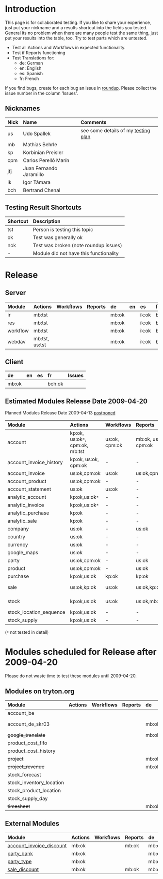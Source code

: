 

# Introduction #
This page is for collaborated testing. If you like to share your experience, just put your nickname and a results shortcut into the fields you tested. General its no problem when there are many people test the same thing, just put your results into the table, too. Try to test parts which are untested.
  * Test all Actions and Workflows in expected functionality.
  * Test if Reports functioning
  * Test Translations for:
    * de: German
    * en: English
    * es: Spanish
    * fr: French

If you find bugs, create for each bug an issue in [roundup](http://bugs.tryton.org/). Please collect the issue number in the column 'Issues'.

## Nicknames ##

| Nick | Name | Comments |
|:-----|:-----|:---------|
| us   | Udo Spallek |see some details of my [testing plan](http://spreadsheets.google.com/ccc?key=pKmfajjFuwcsmjMRqWyiRPw) |
| mb   | Mathias Behrle |          |
| kp   | Korbinian Preisler |          |
| cpm  | Carlos Perelló Marín |          |
| jfj  | Juan Fernando Jaramillo |          |
| ik   | Igor Támara |          |
| bch  | Bertrand Chenal |          |

## Testing Result Shortcuts ##
| Shortcut | Description                           |
|:---------|:--------------------------------------|
| tst      | Person is testing this topic          |
| ok       | Test was generally ok                 |
| nok      | Test was broken (note roundup issues) |
| -        | Module did not have this functionality|
# Release #

## Server ##

| Module | Actions | Workflows | Reports | de | en | es | fr | Issues |
|:-------|:--------|:----------|:--------|:---|:---|:---|:---|:-------|
| ir     | mb:tst  |           |         | mb:ok  |    | ik:ok | bch:ok | 996    |
| res    | mb:tst  |           |         | mb:ok  |    | ik:ok | bch:ok  |        |
| workflow  | mb:tst  |           |         | mb:ok |    | ik:ok | bch:ok |        |
| webdav  | mb:tst, us:tst |           |         | mb:ok |    | ik:ok | bch:ok | 941    |

## Client ##

| de | en | es | fr | Issues |
|:---|:---|:---|:---|:-------|
| mb:ok |    |    | bch:ok |        |

## Estimated Modules Release Date 2009-04-20 ##
Planned Modules Release Date 2009-04-13 [postponed](postponed.md)

| Module | Actions | Workflows | Reports | de | en | es | fr | Issues |
|:-------|:--------|:----------|:--------|:---|:---|:---|:---|:-------|
| account | kp:ok, us:ok`*`, cpm:ok, mb:tst | us:ok, cpm:ok | mb:ok, us:ok, cpm:ok | kp:ok, mb:ok | 591 |    | bch:ok | ~~916~~,917,~~919~~, ~~923~~, ~~978~~, ~~986~~, ~~990~~ |
| account\_invoice\_history | kp:ok, us:ok, cpm:ok | -         | -       | mb:ok |    |    | bch:ok | ~~977~~ |
| account\_invoice  | us:ok,cpm:ok | us:ok     | us:ok,cpm:ok,kp:ok | mb:ok  |    |    | bch:ok | ~~994~~, ~~1005~~ |
| account\_product  | us:ok,cpm:ok | -         | -       | mb:ok |    |    | bch:ok |        |
| account\_statement | us:ok   | us:ok     | -       | mb:ok |    |    | bch:ok | ~~984~~ |
| analytic\_account | kp:ok,us:ok`*` | -         | -       | mb:ok |    |    | bch:ok | ~~992~~ |
| analytic\_invoice | kp:ok,us:ok`*` | -         | -       | mb:ok |    |    | bch:ok | ~~992~~ |
| analytic\_purchase  | kp:ok   | -         | -       | mb:ok |    |    | bch:ok | ~~993~~ |
| analytic\_sale  | kp:ok   | -         | -       | mb:ok |    |    | bch:ok | ~~993~~ |
| company  | us:ok   | -         | us:ok   | mb:ok |    | jfj:ok | bch:ok |        |
| country  | us:ok   | -         | -       | mb:ok |    | jfj:ok | bch:ok | ~~1001~~ |
| currency | us:ok   | -         | -       | mb:ok |    | jfj:ok | bch:ok | ~~1000~~, ~~1012~~ |
| google\_maps | us:ok   | -         | -       | mb:ok |    |    | bch:ok |        |
| party  | us:ok,cpm:ok | -         | us:ok   | mb:ok |    | jfj:ok | bch:ok |        |
| product | us:ok,cpm:ok | -         | us:ok   | mb:ok |    | jfj | bch:ok |        |
| purchase  | kp:ok,us:ok | kp:ok     | kp:ok   | mb:ok |    | jfj | bch:ok | ~~703~~, ~~991~~ |
| sale   | us:ok,kp:ok | us:ok     | us:ok,kp:ok | mb:ok |    | jfj | bch:ok | ~~985~~, ~~703~~, ~~991~~ |
| stock  | kp:ok,us:ok | us:ok     | us:ok,mb:ok | mb:ok |    | jfj | bch:ok | ~~928~~, ~~929~~, 1006 |
| stock\_location\_sequence | kp:ok,us:ok | -         | -       | mb:ok |    |    | bch:ok |        |
| stock\_supply  | kp:ok,us:ok | -         | -       | mb:ok |    |    | bch:ok |        |

(`*` not tested in detail)

# Modules scheduled for Release after 2009-04-20 #
Please do not waste time to test these modules until 2009-04-20.

## Modules on tryton.org ##

| Module | Actions | Workflows | Reports | de | en | es | fr | Issues |
|:-------|:--------|:----------|:--------|:---|:---|:---|:---|:-------|
| account\_be |         |           |         |    |    |    |    |        |
| account\_de\_skr03 |         |           |         | mb:ok |    |    |    | ~~1016~~, ~~1025~~|
| ~~google\_translate~~ |         |           |         | mb:ok |    |    | bch:ok |        |
| product\_cost\_fifo |         |           |         |    |    |    |    |        |
| product\_cost\_history |         |           |         |    |    |    |    |        |
| ~~project~~ |         |           |         | mb:ok |    |    | bch:ok |        |
| ~~project\_revenue~~ |         |           |         | mb:ok |    |    | bch:ok |        |
| stock\_forecast |         |           |         |    |    |    |    |        |
| stock\_inventory\_location |         |           |         |    |    |    |    |        |
| stock\_product\_location |         |           |         |    |    |    |    |        |
| stock\_supply\_day |         |           |         |    |    |    |    |        |
| ~~timesheet~~ |         |           |         | mb:ok |    |    | bch:ok |        |

## External Modules ##

| Module | Actions | Workflows | Reports | de | en | es | fr | Issues |
|:-------|:--------|:----------|:--------|:---|:---|:---|:---|:-------|
| [account\_invoice\_discount](http://mercurial.intuxication.org/hg/account_invoice_discount/) | mb:ok   |           | mb:ok   | mb:ok |    |    |    |        |
| [party\_bank](http://mercurial.intuxication.org/hg/party_bank/) | mb:ok   |           |         | mb:ok |    |    |    |        |
| [party\_type](http://mercurial.intuxication.org/hg/party_type/) | mb:ok   |           |         | mb:ok |    |    |    |        |
| [sale\_discount](http://mercurial.intuxication.org/hg/sale_discount/) | mb:ok   |           | mb:ok   | mb:ok |    |    |    | ~~1055~~ |